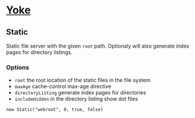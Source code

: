 # [Yoke](/)

## Static

Static file server with the given ```root``` path. Optionaly will also generate index pages for directory listings.

### Options

* ```root``` the root location of the static files in the file system
* ```maxAge``` cache-control max-age directive
* ```directoryListing``` generate index pages for directories
* ```includeHidden``` in the directory listing show dot files

~~~~~~~~~~~~~~~~~~~~~~~~~~~~~~~~~~~~~~~~~~ {.java}
new Static("webroot", 0, true, false)
~~~~~~~~~~~~~~~~~~~~~~~~~~~~~~~~~~~~~~~~~~